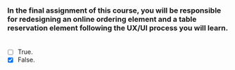 ### In the final assignment of this course, you will be responsible for redesigning an online ordering element and a table reservation element following the UX/UI process you will learn. ​

- [ ] True.
- [x] False.

